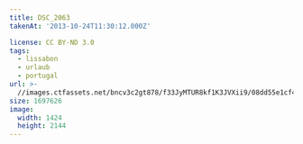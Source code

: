 ```yaml
---
title: DSC_2063
takenAt: '2013-10-24T11:30:12.000Z'

license: CC BY-ND 3.0
tags:
  - lissabon
  - urlaub
  - portugal
url: >-
  //images.ctfassets.net/bncv3c2gt878/f33JyMTUR8kf1K3JVXii9/08dd55e1cf4e1f2ae32ac8f4a91746ac/dsc_2063_10570544775_o
size: 1697626
image:
  width: 1424
  height: 2144
---
```

